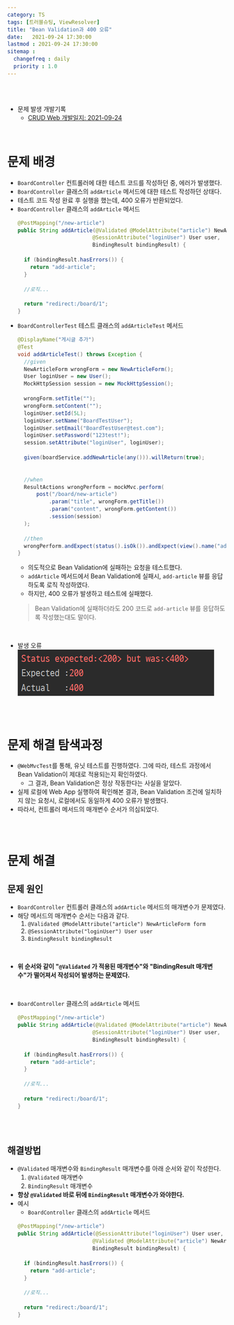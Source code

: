 ```yaml
---
category: TS
tags: [트러블슈팅, ViewResolver]
title: "Bean Validation과 400 오류"
date:   2021-09-24 17:30:00 
lastmod : 2021-09-24 17:30:00
sitemap :
  changefreq : daily
  priority : 1.0
---
```


<br/><br/>

- 문제 발생 개발기록
  - [CRUD Web 개발일지: 2021-09-24](https://taegyunwoo.github.io/CRUD_Web/2021-09-24)

<br/>

# 문제 배경

- `BoardController` 컨트롤러에 대한 테스트 코드를 작성하던 중, 에러가 발생했다.
- `BoardController` 클래스의 `addArticle` 메서드에 대한 테스트 작성하던 상태다.
- 테스트 코드 작성 완료 후 실행을 했는데, 400 오류가 반환되었다.
- `BoardController` 클래스의 `addArticle` 메서드
  ```java
  @PostMapping("/new-article")
  public String addArticle(@Validated @ModelAttribute("article") NewArticleForm form,
                          @SessionAttribute("loginUser") User user,
                          BindingResult bindingResult) {

    if (bindingResult.hasErrors()) {
      return "add-article";
    }

    //로직...

    return "redirect:/board/1";
  }
  ```
- `BoardControllerTest` 테스트 클래스의 `addArticleTest` 메서드
  ```java
  @DisplayName("게시글 추가")
  @Test
  void addArticleTest() throws Exception {
    //given
    NewArticleForm wrongForm = new NewArticleForm();
    User loginUser = new User();
    MockHttpSession session = new MockHttpSession();

    wrongForm.setTitle("");
    wrongForm.setContent("");
    loginUser.setId(5L);
    loginUser.setName("BoardTestUser");
    loginUser.setEmail("BoardTestUser@test.com");
    loginUser.setPassword("123test!");
    session.setAttribute("loginUser", loginUser);

    given(boardService.addNewArticle(any())).willReturn(true);


    //when
    ResultActions wrongPerform = mockMvc.perform(
        post("/board/new-article")
            .param("title", wrongForm.getTitle())
            .param("content", wrongForm.getContent())
            .session(session)
    );

    //then
    wrongPerform.andExpect(status().isOk()).andExpect(view().name("add-article")); //validation 실패시 기대 결과
  }
  ```
  - 의도적으로 Bean Validation에 실패하는 요청을 테스트했다.
  - `addArticle` 메서드에서 Bean Validation에 실패시, `add-article` 뷰를 응답하도록 로직 작성하였다.
  - 하지만, 400 오류가 발생하고 테스트에 실패했다.
  > Bean Validation에 실패하더라도 200 코드로 `add-article` 뷰를 응답하도록 작성했는대도 말이다.

<br/>

- 발생 오류
  ![Untitled](/assets/img/2021-09-24-TroubleShooting_BeanValidation400Error/Untitled.png)

<br><br>

# 문제 해결 탐색과정
- `@WebMvcTest`를 통해, 유닛 테스트를 진행하였다. 그에 따라, 테스트 과정에서 Bean Validation이 제대로 적용되는지 확인하였다.
  - 그 결과, Bean Validation은 정상 작동한다는 사실을 알았다.
- 실제 로컬에 Web App 실행하여 확인해본 결과, Bean Validation 조건에 일치하지 않는 요청시, 로컬에서도 동일하게 400 오류가 발생했다.
- 따라서, 컨트롤러 메서드의 매개변수 순서가 의심되었다.

<br><br>

# 문제 해결
## 문제 원인

- `BoardController` 컨트롤러 클래스의 `addArticle` 메서드의 매개변수가 문제였다.
- 해당 메서드의 매개변수 순서는 다음과 같다.  
  1. `@Validated @ModelAttribute("article") NewArticleForm form`
  2. `@SessionAttribute("loginUser") User user`
  3. `BindingResult bindingResult`

<br/>

- **위 순서와 같이 "`@Validated` 가 적용된 매개변수"와 "BindingResult 매개변수"가 떨어져서 작성되어 발생하는 문제였다.**

<br/>

- `BoardController` 클래스의 `addArticle` 메서드
  ```java
  @PostMapping("/new-article")
  public String addArticle(@Validated @ModelAttribute("article") NewArticleForm form,
                          @SessionAttribute("loginUser") User user,
                          BindingResult bindingResult) {

    if (bindingResult.hasErrors()) {
      return "add-article";
    }

    //로직...

    return "redirect:/board/1";
  }
  ```

<br><br>

## 해결방법

- `@Validated` 매개변수와 `BindingResult` 매개변수를 아래 순서와 같이 작성한다.
  1. `@Validated` 매개변수
  2. `BindingResult` 매개변수
- **항상 `@Validated` 바로 뒤에 `BindingResult` 매개변수가 와야한다.**
- 예시
  - `BoardController` 클래스의 `addArticle` 메서드
  ```java
  @PostMapping("/new-article")
  public String addArticle(@SessionAttribute("loginUser") User user,
                          @Validated @ModelAttribute("article") NewArticleForm form,
                          BindingResult bindingResult) {

    if (bindingResult.hasErrors()) {
      return "add-article";
    }

    //로직...

    return "redirect:/board/1";
  }
  ```